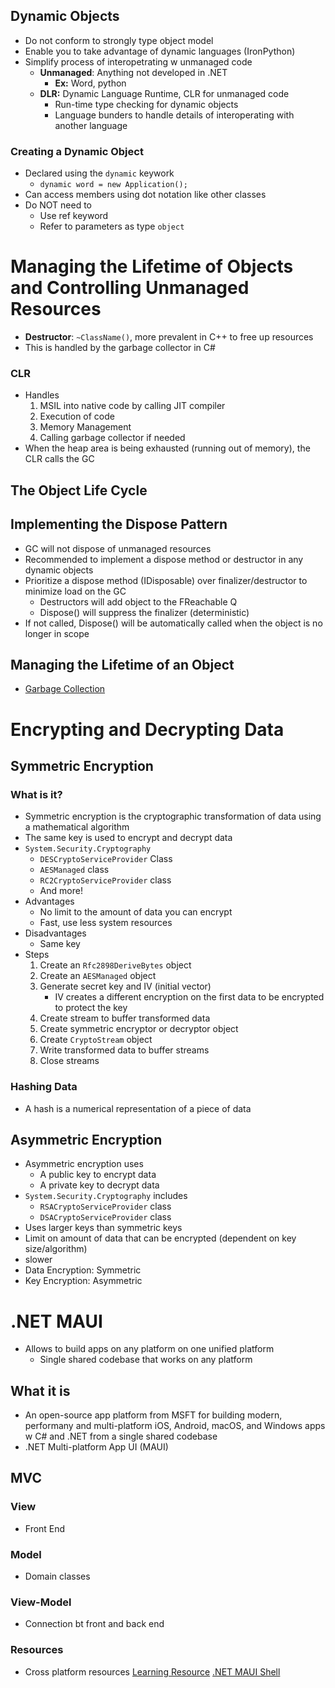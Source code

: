 ## Dynamic Objects
- Do not conform to strongly type object model
- Enable you to take advantage of dynamic languages (IronPython)
- Simplify process of interopetrating w unmanaged code
  - **Unmanaged**: Anything not developed in .NET
    - **Ex:** Word, python
  - **DLR:** Dynamic Language Runtime, CLR for unmanaged code
    - Run-time type checking for dynamic objects
    - Language bunders to handle details of interoperating with another language
### Creating a Dynamic Object
- Declared using the `dynamic` keywork
  - `dynamic word = new Application();`
- Can access members using dot notation like other classes
- Do NOT need to
  - Use ref keyword
  - Refer to parameters as type `object`
# Managing the Lifetime of Objects and Controlling Unmanaged Resources
- **Destructor**: `~ClassName()`, more prevalent in C++ to free up resources
- This is handled by the garbage collector in C#
### CLR
- Handles
  1. MSIL into native code by calling JIT compiler
  2. Execution of code
  3. Memory Management
  4. Calling garbage collector if needed
- When the heap area is being exhausted (running out of memory), the CLR calls the GC   
## The Object Life Cycle

## Implementing the Dispose Pattern
- GC will not dispose of unmanaged resources
- Recommended to implement a dispose method or destructor in any dynamic objects
- Prioritize a dispose method (IDisposable) over finalizer/destructor to minimize load on the GC 
  - Destructors will add object to the FReachable Q
  - Dispose() will suppress the finalizer (deterministic)
- If not called, Dispose() will be automatically called when the object is no longer in scope
## Managing the Lifetime of an Object
- [Garbage Collection](https://learn.microsoft.com/en-us/dotnet/standard/garbage-collection/fundamentals)

# Encrypting and Decrypting Data
## Symmetric Encryption
### What is it?
- Symmetric encryption is the cryptographic transformation of data using a mathematical algorithm
- The same key is used to encrypt and decrypt data
- `System.Security.Cryptography`
  - `DESCryptoServiceProvider` Class
  - `AESManaged` class
  - `RC2CryptoServiceProvider` class
  - And more!
- Advantages
  - No limit to the amount of data you can encrypt
  - Fast, use less system resources
- Disadvantages
  - Same key
- Steps
  1. Create an `Rfc2898DeriveBytes` object
  2. Create an `AESManaged` object
  3. Generate secret key and IV (initial vector)
     - IV creates a different encryption on the first data to be encrypted to protect the key
  4. Create stream to buffer transformed data
  5. Create symmetric encryptor or decryptor object
  6. Create `CryptoStream` object
  7. Write transformed data to buffer streams
  8. Close streams
### Hashing Data
- A hash is a numerical representation of a piece of data
## Asymmetric Encryption
- Asymmetric encryption uses
  - A public key to encrypt data
  - A private key to decrypt data
- `System.Security.Cryptography` includes
  - `RSACryptoServiceProvider` class
  - `DSACryptoServiceProvider` class
- Uses larger keys than symmetric keys
- Limit on amount of data that can be encrypted (dependent on key size/algorithm)
- slower
- Data Encryption: Symmetric
- Key Encryption: Asymmetric

# .NET MAUI
- Allows to  build apps on any platform on one unified platform
  - Single shared codebase that works on any platform
## What it is
- An open-source app platform from MSFT for building modern, performany and multi-platform iOS, Android, macOS, and Windows apps w C# and .NET from a single shared codebase
- .NET Multi-platform App UI (MAUI)
## MVC
### View
- Front End
### Model
- Domain classes
### View-Model
- Connection bt front and back end
### Resources
- Cross platform resources
[Learning Resource](https://learn.microsoft.com/en-us/training/paths/build-apps-with-dotnet-maui/)
[.NET MAUI Shell](https://learn.microsoft.com/en-us/dotnet/maui/fundamentals/shell/?view=net-maui-9.0)









